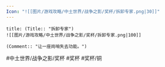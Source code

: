 ```yaml
---
Icon: "![[图片/游戏攻略/中土世界/战争之影/奖杯/拆卸专家.png|30]]"
---
```

```ad-common-bronze-trophy
title: (Title:: "拆卸专家")
![[图片/游戏攻略/中土世界/战争之影/奖杯/拆卸专家.png|100]]

(Comment:: "让一座岗哨失去功能。")
```

#中土世界/战争之影/奖杯 #奖杯 #奖杯/铜
